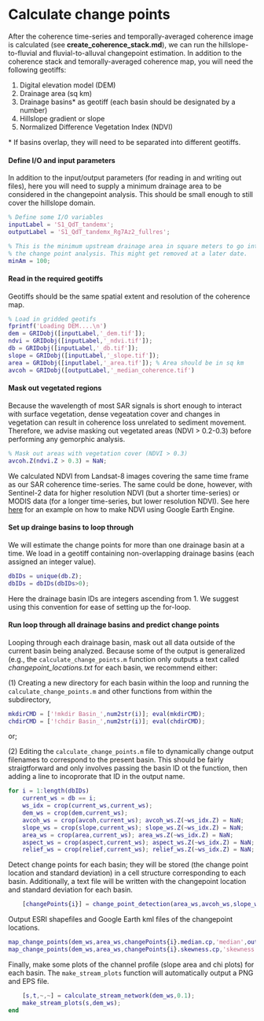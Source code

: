 # Calculate change points
After the coherence time-series and temporally-averaged coherence image is calculated (see **create_coherence_stack.md**), we can run the hillslope-to-fluvial and fluvial-to-alluval changepoint estimation. In addition to the coherence stack and temorally-averaged coherence map, you will need the following geotiffs:

1. Digital elevation model (DEM)
2. Drainage area (sq km)
3. Drainage basins* as geotiff (each basin should be designated by a number)
4. Hillslope gradient or slope
5. Normalized Difference Vegetation Index (NDVI)

\* If basins overlap, they will need to be separated into different geotiffs.


#### Define I/O and input parameters
In addition to the input/output parameters (for reading in and writing out files), here you will need to supply a minimum drainage area to be considered in the changepoint analysis. This should be small enough to still cover the hillslope domain.

```matlab
% Define some I/O variables
inputLabel = 'S1_QdT_tandemx';
outputLabel = 'S1_QdT_tandemx_Rg7Az2_fullres';

% This is the minimum upstream drainage area in square meters to go into
% the change point analysis. This might get removed at a later date.
minAm = 100;
```

#### Read in the required geotiffs
Geotiffs should be the same spatial extent and resolution of the coherence map.

```matlab
% Load in gridded geotifs
fprintf('Loading DEM....\n')
dem = GRIDobj([inputLabel,'_dem.tif']);
ndvi = GRIDobj([inputLabel,'_ndvi.tif']);
db = GRIDobj([inputLabel,'_db.tif']);
slope = GRIDobj([inputLabel,'_slope.tif']);
area = GRIDobj([inputlabel,'_area.tif']); % Area should be in sq km
avcoh = GRIDobj([outputLabel,'_median_coherence.tif')
```

#### Mask out vegetated regions
Because the wavelength of most SAR signals is short enough to interact with surface vegetation, dense vegeatation cover and changes in vegetation can result in coherence loss unrelated to sediment movement. Therefore, we advise masking out vegetated areas (NDVI > 0.2-0.3) before performing any gemorphic analysis. 

```matlab
% Mask out areas with vegetation cover (NDVI > 0.3)
avcoh.Z(ndvi.Z > 0.3) = NaN;
```

We calculated NDVI from Landsat-8 images covering the same time frame as our SAR coherence time-series. The same could be done, however, with Sentinel-2 data for higher resolution NDVI (but a shorter time-series) or MODIS data (for a longer time-series, but lower resolution NDVI). See here [here](https://developers.google.com/earth-engine/tutorial_api_06) for an example on how to make NDVI using Google Earth Engine.

#### Set up drainge basins to loop through
We will estimate the change points for more than one drainage basin at a time. We load in a geotiff containing non-overlapping drainage basins (each assigned an integer value).

```matlab
dbIDs = unique(db.Z);
dbIDs = dbIDs(dbIDs>0);
```

Here the drainage basin IDs are integers ascending from 1. We suggest using this convention for ease of setting up the for-loop.

#### Run loop through all drainage basins and predict change points
Looping through each drainage basin, mask out all data outside of the current basin being analyzed. Because some of the output is generalized (e.g., the `calculate_change_points.m` function only outputs a text called *changepoint_locations.txt* for each basin, we recommend either:

(1) Creating a new directory for each basin within the loop and running the `calculate_change_points.m` and other functions from within the subdirectory,

```matlab
mkdirCMD = ['!mkdir Basin_',num2str(i)]; eval(mkdirCMD);
chdirCMD = ['!chdir Basin_',num2str(i)]; eval(chdirCMD);
```

or;

(2) Editing the `calculate_change_points.m` file to dynamically change output filenames to correspond to the present basin. This should be fairly straigtforward and only involves passing the basin ID ot the function, then adding a line to incoprorate that ID in the output name.

```matlab
for i = 1:length(dbIDs)
    current_ws = db == i;
    ws_idx = crop(current_ws,current_ws);
    dem_ws = crop(dem,current_ws);
    avcoh_ws = crop(avcoh,current_ws); avcoh_ws.Z(~ws_idx.Z) = NaN;
    slope_ws = crop(slope,current_ws); slope_ws.Z(~ws_idx.Z) = NaN;
    area_ws = crop(area,current_ws); area_ws.Z(~ws_idx.Z) = NaN;
    aspect_ws = crop(aspect,current_ws); aspect_ws.Z(~ws_idx.Z) = NaN;
    relief_ws = crop(relief,current_ws); relief_ws.Z(~ws_idx.Z) = NaN;
```

Detect change points for each basin; they will be stored (the change point location and standard deviation) in a cell structure corresponding to each basin. Additionally, a text file will be written with the changepoint location and standard deviation for each basin.

```matlab
    [changePoints{i}] = change_point_detection(area_ws,avcoh_ws,slope_ws,minAm);
```

Output ESRI shapefiles and Google Earth kml files of the changepoint locations.
 
```matlab
map_change_points(dem_ws,area_ws,changePoints{i}.median.cp,'median',outputLabel,-19,'wgs84');
map_change_points(dem_ws,area_ws,changePoints{i}.skewness.cp,'skewness',outputLabel,-19,'wgs84');
```
Finally, make some plots of the channel profile (slope area and chi plots) for each basin. The `make_stream_plots` function will automatically output a PNG and EPS file.

```matlab
    [s,t,~,~] = calculate_stream_network(dem_ws,0.1);
    make_stream_plots(s,dem_ws);
end
```




